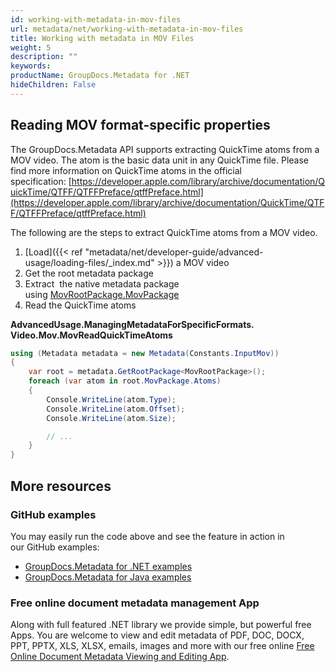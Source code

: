 ```yaml
---
id: working-with-metadata-in-mov-files
url: metadata/net/working-with-metadata-in-mov-files
title: Working with metadata in MOV Files
weight: 5
description: ""
keywords: 
productName: GroupDocs.Metadata for .NET
hideChildren: False
---
```

## Reading MOV format-specific properties

The GroupDocs.Metadata API supports extracting QuickTime atoms from a MOV video. The atom is the basic data unit in any QuickTime file. Please find more information on QuickTime atoms in the official specification: [https://developer.apple.com/library/archive/documentation/QuickTime/QTFF/QTFFPreface/qtffPreface.html](https://developer.apple.com/library/archive/documentation/QuickTime/QTFF/QTFFPreface/qtffPreface.html)

The following are the steps to extract QuickTime atoms from a MOV video.

1.  [Load]({{< ref "metadata/net/developer-guide/advanced-usage/loading-files/_index.md" >}}) a MOV video
2.  Get the root metadata package
3.  Extract  the native metadata package using [MovRootPackage.MovPackage](https://reference.groupdocs.com/net/metadata/groupdocs.metadata.formats.video/movrootpackage/properties/movpackage)
4.  Read the QuickTime atoms

**AdvancedUsage.ManagingMetadataForSpecificFormats.<WBR>Video.Mov.MovReadQuickTimeAtoms**

```csharp
using (Metadata metadata = new Metadata(Constants.InputMov))
{
	var root = metadata.GetRootPackage<MovRootPackage>();
	foreach (var atom in root.MovPackage.Atoms)
	{
		Console.WriteLine(atom.Type);
		Console.WriteLine(atom.Offset);
		Console.WriteLine(atom.Size);

		// ...
	}
}
```

## More resources
### GitHub examples
You may easily run the code above and see the feature in action in our GitHub examples:
*   [GroupDocs.Metadata for .NET examples](https://github.com/groupdocs-metadata/GroupDocs.Metadata-for-.NET)    
*   [GroupDocs.Metadata for Java examples](https://github.com/groupdocs-metadata/GroupDocs.Metadata-for-Java)    

### Free online document metadata management App
Along with full featured .NET library we provide simple, but powerful free Apps.
You are welcome to view and edit metadata of PDF, DOC, DOCX, PPT, PPTX, XLS, XLSX, emails, images and more with our free online [Free Online Document Metadata Viewing and Editing App](https://products.groupdocs.app/metadata).
